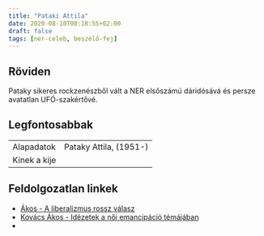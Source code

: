 ```yaml
---
title: "Pataki Attila"
date: 2020-08-10T00:18:55+02:00
draft: false
tags: [ner-celeb, beszélő-fej]
---
```


## Röviden

Pataky sikeres rockzenészből vált a NER elsőszámú dáridósává és persze avatatlan UFÓ-szakértővé.

## Legfontosabbak

|                           |                                                                    |
| :---                      | :----                                                              |
| Alapadatok                | Pataky Attila, (1951-)                                             |
| Kinek a kije              |                                                                    |

## Feldolgozatlan linkek

- [Ákos - A liberalizmus rossz válasz](https://www.youtube.com/watch?v=BB108T4iLl8)
- [Kovács Ákos - Idézetek a női emancipáció témájában](https://hu.wikiquote.org/wiki/Kov%C3%A1cs_%C3%81kos)
- [](https://www.napi.hu/magyar_vallalatok/szerencsejatek-szerzodes-piackutatas-lopas.687136.html)
